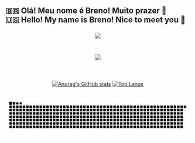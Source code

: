 <h2 align="left">🇧🇷 Olá! Meu nome é Breno! Muito prazer 👋<br>🇺🇸 Hello! My name is Breno! Nice to meet you 👋</h2>

###

<div align="center">
  <img height="150" src="https://media.tenor.com/getgZf-P-I8AAAAi/luffy-one-piece.gif"  />
</div>

###

<br clear="both">

<div align="center">
  <a href="https://skillicons.dev">
    <img src="https://skillicons.dev/icons?i=js,html,css,java,nodejs,py,mysql,linux&theme=light" />
  </a>
</div>

###

<br clear="both">
<div align="center">

  [![Anurag's GitHub stats](https://github-readme-stats.vercel.app/api?username=brenokas&show_icons=true&theme=gruvbox&hide_border=true&locale=en)](https://github.com/anuraghazra/github-readme-stats)
  [![Top Langs](https://github-readme-stats.vercel.app/api/top-langs/?username=brenokas&theme=gruvbox&hide_border=true&locale=en&hide_title=true&layout=compact&card_width=320px)](https://github.com/anuraghazra/github-readme-stats)

</div>

<br clear="both">

<img src="https://raw.githubusercontent.com/brenokas/brenokas/output/snake.svg" alt="Snake animation" />

